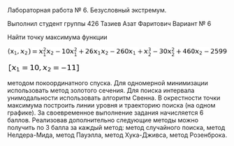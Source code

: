 Лабораторная работа № 6. Безусловный экстремум.

Выполнил студент группы 426
Тазиев Азат Фаритович
Вариант № 6

Найти точку максимума функции

![Image alt](https://github.com/AzatTaziev426/lab6/blob/master/funct.png)

![Image alt](https://github.com/AzatTaziev426/lab6/blob/master/gran.png)

методом покоординатного спуска. Для одномерной минимизации использовать метод золотого сечения. Для поиска интервала унимодальности использовать алгоритм Свенна. В окрестности точки максимума построить линии уровня и траекторию поиска (на одном графике). За своевременное выполнение задания начисляется 6 баллов. Реализовав дополнительно следующие методы можно получить по 3 балла за каждый метод: метод случайного поиска, метод Нелдера-Мида, метод Пауэлла, метод Хука-Дживса, метод Розенброка.
